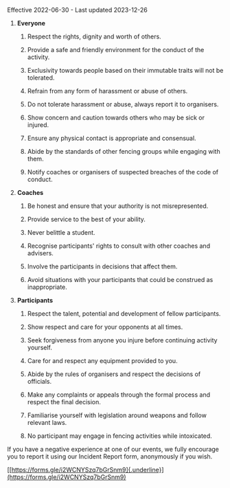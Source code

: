Effective 2022-06-30 - Last updated 2023-12-26

1.  **Everyone**

    1.  Respect the rights, dignity and worth of others.

    2.  Provide a safe and friendly environment for the conduct of the
        activity.

    3.  Exclusivity towards people based on their immutable traits will
        not be tolerated.

    4.  Refrain from any form of harassment or abuse of others.

    5.  Do not tolerate harassment or abuse, always report it to
        organisers.

    6.  Show concern and caution towards others who may be sick or
        injured.

    7.  Ensure any physical contact is appropriate and consensual.

    8.  Abide by the standards of other fencing groups while engaging
        with them.

    9.  Notify coaches or organisers of suspected breaches of the code
        of conduct.

2.  **Coaches**

    1.  Be honest and ensure that your authority is not misrepresented.

    2.  Provide service to the best of your ability.

    3.  Never belittle a student.

    4.  Recognise participants' rights to consult with other coaches and
        advisers.

    5.  Involve the participants in decisions that affect them.

    6.  Avoid situations with your participants that could be construed
        as inappropriate.

3.  **Participants**

    1.  Respect the talent, potential and development of fellow
        participants.

    2.  Show respect and care for your opponents at all times.

    3.  Seek forgiveness from anyone you injure before continuing
        activity yourself.

    4.  Care for and respect any equipment provided to you.

    5.  Abide by the rules of organisers and respect the decisions of
        officials.

    6.  Make any complaints or appeals through the formal process and
        respect the final decision.

    7.  Familiarise yourself with legislation around weapons and follow
        relevant laws.

    8.  No participant may engage in fencing activities while
        intoxicated.

If you have a negative experience at one of our events, we fully
encourage you to report it using our Incident Report form, anonymously
if you wish.

[[https://forms.gle/i2WCNYSzq7bGrSnm9]{.underline}](https://forms.gle/i2WCNYSzq7bGrSnm9)
